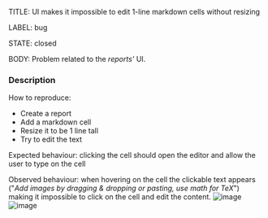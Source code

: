TITLE:
UI makes it impossible to edit 1-line markdown cells without resizing

LABEL:
bug

STATE:
closed

BODY:
Problem related to the *reports'* UI.

### Description

How to reproduce:
 - Create a report
 - Add a markdown cell
 - Resize it to be 1 line tall
 - Try to edit the text

Expected behaviour: clicking the cell should open the editor and allow the user to type on the cell

Observed behaviour: when hovering on the cell the clickable text appears ("_Add images by dragging & dropping or pasting, use $math$ for TeX_") making it impossible to click on the cell and edit the content.
![image](https://user-images.githubusercontent.com/23483071/87426704-e777fa00-c5df-11ea-8847-c599b08af6f2.png)
![image](https://user-images.githubusercontent.com/23483071/87426724-ef379e80-c5df-11ea-9c74-65150710a106.png)


